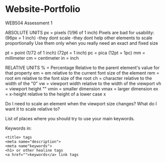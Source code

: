 # Website-Portfolio
WEB504 Assessment 1

ABSOLUTE UNITS
px = pixels (1/96 of 1 inch) Pixels are bad for usability:
            (96px = 1 inch)     -they dont scale
                                -they dont help other elements to scale proportionally
                                Use them only when you really need an exact and fixed size

pt = point (1/72 of 1 inch)
            (72pt = 1 inch)
pc = pica  (12pt = 1pc)
mm = millimeter
cm = centimeter
in = inch

RELATIVE UNITS
% = Percentage  Relative to the parent element's value for that property
em = em       relative to the current font size of the element
rem = root em       relative to the font size of the root
ch = character  relative to the width of the "0"
vw = viewport   width relative to the width of the viewport
vh = viewport height ""
vmin = smaller dimension
vmax = larger dimension
ex = x-height   relative to the height of a lower case x

Do I need to scale an element when the viewport size changes?
What do I want it to scale relative to?


List of places where you should try to use your main keywords.

Keywords in:

    <title> tags
    <meta name="description">
    <meta name"keywords">
    <h1> or other healine tags
    <a href="">keywords</a> link tags
    